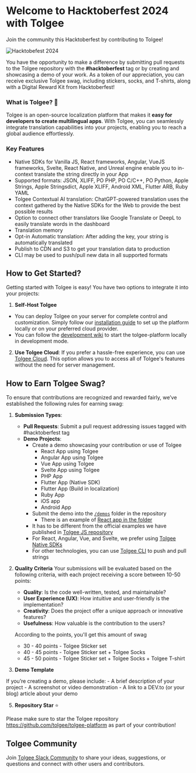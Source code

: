 # Welcome to Hacktoberfest 2024 with Tolgee

Join the community this Hacktoberfest by contributing to Tolgee!

![Hacktobefest 2024](https://github.com/user-attachments/assets/ac1bd9c1-fc1f-4375-9bf5-8e8c9b41cc15)

You have the opportunity to make a difference by submitting pull requests to the Tolgee repository with the **#hacktoberfest** tag or by creating and showcasing a demo of your work. As a token of our appreciation, you can receive exclusive Tolgee swag, including stickers, socks, and T-shirts, along with a Digital Reward Kit from Hacktoberfest!

### What is Tolgee? 🐁

Tolgee is an open-source localization platform that makes it **easy for developers to create multilingual apps**. With Tolgee, you can seamlessly integrate translation capabilities into your projects, enabling you to reach a global audience effortlessly.

### Key Features

- Native SDKs for Vanilla JS, React frameworks, Angular, VueJS frameworks, Svelte, React Native, and Unreal engine enable you to in-context translate the string directly in your App
- Supported formats: JSON, XLIFF, PO PHP, PO C/C++, PO Python, Apple Strings, Apple Stringsdict, Apple XLIFF, Android XML, Flutter ARB, Ruby YAML
- Tolgee Contextual AI translation: ChatGPT-powered translation uses the context gathered by the Native SDKs for the Web to provide the best possible results
- Option to connect other translators like Google Translate or DeepL to easily translate words in the dashboard
- Translation memory
- Opt-in Automatic translation: After adding the key, your string is automatically translated
- Publish to CDN and S3 to get your translation data to production
- CLI may be used to push/pull new data in all supported formats

## How to Get Started?

Getting started with Tolgee is easy! You have two options to integrate it into your projects:

1. **Self-Host Tolgee**
  - You can deploy Tolgee on your server for complete control and customization. Simply follow our [installation guide](https://tolgee.io/platform/self_hosting/getting_started) to set up the platform locally or on your preferred cloud provider.
  - You can follow the [development wiki](https://github.com/tolgee/tolgee-platform/wiki/Development) to start the tolgee-platform locally in development mode.
2. **Use Tolgee Cloud**: If you prefer a hassle-free experience, you can use [Tolgee Cloud](https://app.tolgee.io/). This option allows you to access all of Tolgee's features without the need for server management.

## How to Earn Tolgee Swag?

To ensure that contributions are recognized and rewarded fairly, we’ve established the following rules for earning swag:

1. **Submission Types**:
    - **Pull Requests**: Submit a pull request addressing issues tagged with #hacktoberfest tag
    - **Demo Projects**:
        - Create a demo showcasing your contribution or use of Tolgee
            - React App using Tolgee
            - Angular App using Tolgee
            - Vue App using Tolgee
            - Svelte App using Tolgee
            - PHP App
            - Flutter App (Native SDK)
            - Flutter App (Build in localization)
            - Ruby App
            - iOS app
            - Android App
        - Submit the demo into the [`/demos`](./demos) folder in the repository
          - There is an example of [React app in the folder](./demos/react-demo-example)
        - It has to be different from the official examples we have published in [Tolgee JS repository](https://github.com/tolgee/tolgee-js/tree/main/testapps)
        - For React, Angular, Vue, and Svelte, we prefer using [Tolgee Native SDKs](https://tolgee.io/js-sdk)
        - For other technologies, you can use [Tolgee CLI](https://tolgee.io/tolgee-cli) to push and pull strings
        
2. **Quality Criteria**
   Your submissions will be evaluated based on the following criteria, with each project receiving a score between 10-50 points:
    - **Quality**: Is the code well-written, tested, and maintainable?
    - **User Experience (UX)**: How intuitive and user-friendly is the implementation?
    - **Creativity**: Does the project offer a unique approach or innovative features?
    - **Usefulness**: How valuable is the contribution to the users?
    
    According to the points, you'll get this amount of swag
    - 30 - 40 points - Tolgee Sticker set
    - 40 - 45 points - Tolgee Sticker set + Tolgee Socks
    - 45 - 50 points - Tolgee Sticker set + Tolgee Socks + Tolgee T-shirt
  
4. **Demo Template**

If you’re creating a demo, please include:
    - A brief description of your project
    - A screenshot or video demonstration
    - A link to a DEV.to (or your blog) article about your demo
  
5. **Repository Star** ⭐

Please make sure to star the Tolgee repository https://github.com/tolgee/tolgee-platform as part of your contribution!

## Tolgee Community

Join [Tolgee Slack Community](https://tolgeecommunity.slack.com/ssb/redirect) to share your ideas, suggestions, or questions and connect with other users and contributors.
